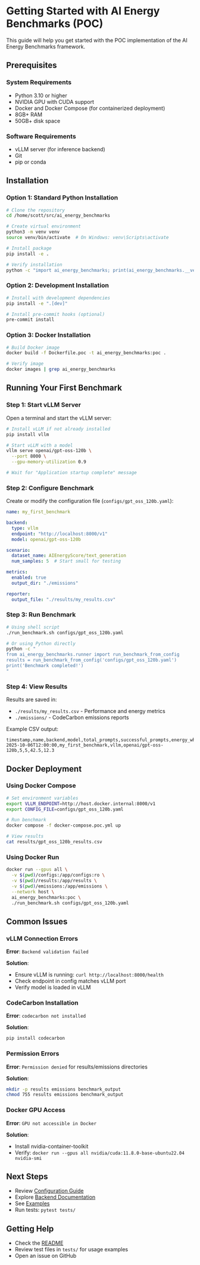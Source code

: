 # Getting Started with AI Energy Benchmarks (POC)

This guide will help you get started with the POC implementation of the AI Energy Benchmarks framework.

## Prerequisites

### System Requirements

- Python 3.10 or higher
- NVIDIA GPU with CUDA support
- Docker and Docker Compose (for containerized deployment)
- 8GB+ RAM
- 50GB+ disk space

### Software Requirements

- vLLM server (for inference backend)
- Git
- pip or conda

## Installation

### Option 1: Standard Python Installation

```bash
# Clone the repository
cd /home/scott/src/ai_energy_benchmarks

# Create virtual environment
python3 -m venv venv
source venv/bin/activate  # On Windows: venv\Scripts\activate

# Install package
pip install -e .

# Verify installation
python -c "import ai_energy_benchmarks; print(ai_energy_benchmarks.__version__)"
```

### Option 2: Development Installation

```bash
# Install with development dependencies
pip install -e ".[dev]"

# Install pre-commit hooks (optional)
pre-commit install
```

### Option 3: Docker Installation

```bash
# Build Docker image
docker build -f Dockerfile.poc -t ai_energy_benchmarks:poc .

# Verify image
docker images | grep ai_energy_benchmarks
```

## Running Your First Benchmark

### Step 1: Start vLLM Server

Open a terminal and start the vLLM server:

```bash
# Install vLLM if not already installed
pip install vllm

# Start vLLM with a model
vllm serve openai/gpt-oss-120b \
  --port 8000 \
  --gpu-memory-utilization 0.9

# Wait for "Application startup complete" message
```

### Step 2: Configure Benchmark

Create or modify the configuration file (`configs/gpt_oss_120b.yaml`):

```yaml
name: my_first_benchmark

backend:
  type: vllm
  endpoint: "http://localhost:8000/v1"
  model: openai/gpt-oss-120b

scenario:
  dataset_name: AIEnergyScore/text_generation
  num_samples: 5  # Start small for testing

metrics:
  enabled: true
  output_dir: "./emissions"

reporter:
  output_file: "./results/my_results.csv"
```

### Step 3: Run Benchmark

```bash
# Using shell script
./run_benchmark.sh configs/gpt_oss_120b.yaml

# Or using Python directly
python -c "
from ai_energy_benchmarks.runner import run_benchmark_from_config
results = run_benchmark_from_config('configs/gpt_oss_120b.yaml')
print('Benchmark completed!')
"
```

### Step 4: View Results

Results are saved in:
- `./results/my_results.csv` - Performance and energy metrics
- `./emissions/` - CodeCarbon emissions reports

Example CSV output:

```csv
timestamp,name,backend,model,total_prompts,successful_prompts,energy_wh,emissions_g_co2eq
2025-10-06T12:00:00,my_first_benchmark,vllm,openai/gpt-oss-120b,5,5,42.5,12.3
```

## Docker Deployment

### Using Docker Compose

```bash
# Set environment variables
export VLLM_ENDPOINT=http://host.docker.internal:8000/v1
export CONFIG_FILE=configs/gpt_oss_120b.yaml

# Run benchmark
docker compose -f docker-compose.poc.yml up

# View results
cat results/gpt_oss_120b_results.csv
```

### Using Docker Run

```bash
docker run --gpus all \
  -v $(pwd)/configs:/app/configs:ro \
  -v $(pwd)/results:/app/results \
  -v $(pwd)/emissions:/app/emissions \
  --network host \
  ai_energy_benchmarks:poc \
  ./run_benchmark.sh configs/gpt_oss_120b.yaml
```

## Common Issues

### vLLM Connection Errors

**Error**: `Backend validation failed`

**Solution**:
- Ensure vLLM is running: `curl http://localhost:8000/health`
- Check endpoint in config matches vLLM port
- Verify model is loaded in vLLM

### CodeCarbon Installation

**Error**: `codecarbon not installed`

**Solution**:
```bash
pip install codecarbon
```

### Permission Errors

**Error**: `Permission denied` for results/emissions directories

**Solution**:
```bash
mkdir -p results emissions benchmark_output
chmod 755 results emissions benchmark_output
```

### Docker GPU Access

**Error**: `GPU not accessible in Docker`

**Solution**:
- Install nvidia-container-toolkit
- Verify: `docker run --gpus all nvidia/cuda:11.8.0-base-ubuntu22.04 nvidia-smi`

## Next Steps

- Review [Configuration Guide](./configuration.md)
- Explore [Backend Documentation](./backends.md)
- See [Examples](../examples/)
- Run tests: `pytest tests/`

## Getting Help

- Check the [README](../README.poc.md)
- Review test files in `tests/` for usage examples
- Open an issue on GitHub
